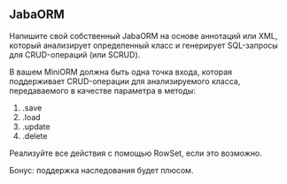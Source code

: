 ## JabaORM

Напишите свой собственный JabaORM на основе аннотаций или XML, который анализирует определенный класс и генерирует SQL-запросы для CRUD-операций (или SCRUD).

В вашем MiniORM должна быть одна точка входа, которая поддерживает CRUD-операции для анализируемого класса, передаваемого в качестве параметра в методы:

1) .save
2) .load
3) .update
4) .delete

Реализуйте все действия с помощью RowSet, если это возможно.

Бонус: поддержка наследования будет плюсом.